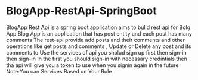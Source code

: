 # BlogApp-RestApi-SpringBoot
BlogApp Rest Api is a spring boot application aims to bulid rest api for Bolg App
Blog App is an application that has post entity and each post has many comments
The rest-api provide add posts and their comments and other operations like get posts and comments , Update or Delete any post and its comments
to Use the services of api you sholud sign up first then sign-in then sign-in
In the first you should sign-in with necessary credintials then tha api will give you a token to use when you signin again in the future
Note:You can Services Based on Your Role
